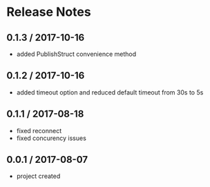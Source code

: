 
# Release Notes

## 0.1.3 / 2017-10-16
- added PublishStruct convenience method

## 0.1.2 / 2017-10-16
- added timeout option and reduced default timeout from 30s to 5s

## 0.1.1 / 2017-08-18
- fixed reconnect
- fixed concurency issues

## 0.0.1 / 2017-08-07
- project created
